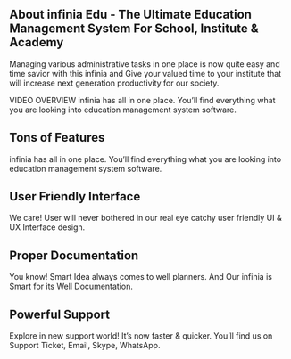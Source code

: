 ## About infinia Edu - The Ultimate Education Management System For School, Institute & Academy 

Managing various administrative tasks in one place is now quite easy and time savior with this infinia and Give your valued time to your institute that will increase next generation productivity for our society.

VIDEO OVERVIEW 
infinia has all in one place. You’ll find everything what you are looking into education management system software.


## Tons of Features
infinia has all in one place. You’ll find everything what you are looking into education management system software.

## User Friendly Interface
We care! User will never bothered in our real eye catchy user friendly UI & UX Interface design. 

## Proper Documentation
You know! Smart Idea always comes to well planners. And Our infinia is Smart for its Well Documentation. 


## Powerful Support
Explore in new support world! It’s now faster & quicker. You’ll find us on Support Ticket, Email, Skype, WhatsApp.


